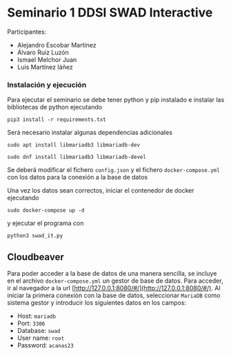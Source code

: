 # Seminario 1 DDSI SWAD Interactive

Participantes:
- Alejandro Escobar Martínez
- Álvaro Ruiz Luzón
- Ismael Melchor Juan
- Luis Martínez Iáñez

### Instalación y ejecución

Para ejecutar el seminario se debe tener python y pip instalado e instalar las bibliotecas de python ejecutando

```
pip3 install -r requirements.txt
```

Será necesario instalar algunas dependencias adicionales

```
sudo apt install libmariadb3 libmariadb-dev

sudo dnf install libmariadb3 libmariadb-devel
```

Se deberá modificar el fichero `config.json` y el fichero `docker-compose.yml` con los datos para la conexión a la base de datos

Una vez los datos sean correctos, iniciar el contenedor de docker ejecutando

```
sudo docker-compose up -d
```

y ejecutar el programa con

```
python3 swad_it.py
```

## Cloudbeaver

Para poder acceder a la base de datos de una manera sencilla, se incluye en el archivo `docker-compose.yml` un gestor de base de datos. Para acceder, ir al navegador a la url [http://127.0.0.1:8080/#/](http://127.0.0.1:8080/#/). Al iniciar la primera conexión con la base de datos, seleccionar `MariaDB` como sistema gestor y introducir los siguientes datos en los campos:

- Host: `mariadb`
- Port: `3306`
- Database: `swad`
- User name: `root`
- Password: `acanas23`
